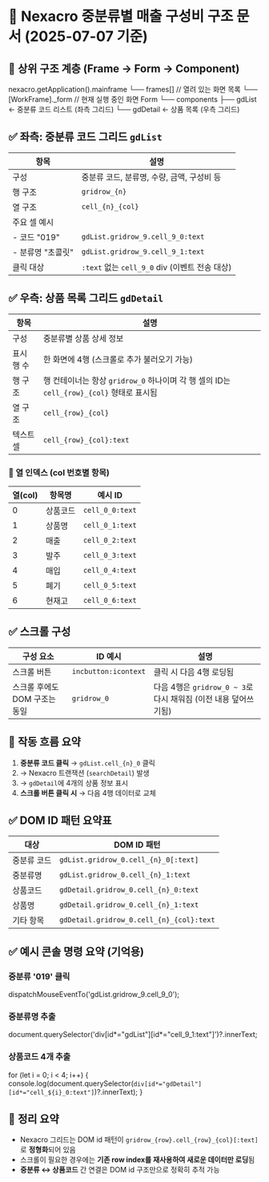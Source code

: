 # 📘 Nexacro 중분류별 매출 구성비 구조 문서 (2025-07-07 기준)

## 🧭 상위 구조 계층 (Frame → Form → Component)

nexacro.getApplication().mainframe
└── frames[]                    // 열려 있는 화면 목록
    └── [WorkFrame]._form      // 현재 실행 중인 화면 Form
        └── components
            ├── gdList         ← 중분류 코드 리스트 (좌측 그리드)
            └── gdDetail       ← 상품 목록 (우측 그리드)

## ✅ 좌측: 중분류 코드 그리드 `gdList`

| 항목 | 설명 |
|------|------|
| 구성 | 중분류 코드, 분류명, 수량, 금액, 구성비 등 |
| 행 구조 | `gridrow_{n}` |
| 열 구조 | `cell_{n}_{col}` |
| 주요 셀 예시 |
| - 코드 "019" | `gdList.gridrow_9.cell_9_0:text` |
| - 분류명 "초콜릿" | `gdList.gridrow_9.cell_9_1:text` |
| 클릭 대상 | `:text` 없는 `cell_9_0` div (이벤트 전송 대상) |

## ✅ 우측: 상품 목록 그리드 `gdDetail`

| 항목 | 설명 |
|------|------|
| 구성 | 중분류별 상품 상세 정보 |
| 표시 행 수 | 한 화면에 4행 (스크롤로 추가 불러오기 가능) |
| 행 구조 | 행 컨테이너는 항상 `gridrow_0` 하나이며 각 행 셀의 ID는 `cell_{row}_{col}` 형태로 표시됨 |
| 열 구조 | `cell_{row}_{col}` |
| 텍스트 셀 | `cell_{row}_{col}:text` |

### 🔢 열 인덱스 (col 번호별 항목)

| 열(col) | 항목명     | 예시 ID |
|---------|------------|----------|
| 0       | 상품코드   | `cell_0_0:text` |
| 1       | 상품명     | `cell_0_1:text` |
| 2       | 매출       | `cell_0_2:text` |
| 3       | 발주       | `cell_0_3:text` |
| 4       | 매입       | `cell_0_4:text` |
| 5       | 폐기       | `cell_0_5:text` |
| 6       | 현재고     | `cell_0_6:text` |

## ✅ 스크롤 구성

| 구성 요소 | ID 예시 | 설명 |
|------------|----------|------|
| 스크롤 버튼 | `incbutton:icontext` | 클릭 시 다음 4행 로딩됨 |
| 스크롤 후에도 DOM 구조는 동일 | `gridrow_0` | 다음 4행은 `gridrow_0 ~ 3`로 다시 채워짐 (이전 내용 덮어쓰기됨) |

## 🧩 작동 흐름 요약

1. **중분류 코드 클릭** → `gdList.cell_{n}_0` 클릭
2. → Nexacro 트랜잭션 (`searchDetail`) 발생
3. → `gdDetail`에 4개의 상품 정보 표시
4. **스크롤 버튼 클릭 시** → 다음 4행 데이터로 교체

## ✅ DOM ID 패턴 요약표

| 대상 | DOM ID 패턴 |
|------|--------------|
| 중분류 코드 | `gdList.gridrow_0.cell_{n}_0[:text]` |
| 중분류명 | `gdList.gridrow_0.cell_{n}_1:text` |
| 상품코드 | `gdDetail.gridrow_0.cell_{n}_0:text` |
| 상품명 | `gdDetail.gridrow_0.cell_{n}_1:text` |
| 기타 항목 | `gdDetail.gridrow_0.cell_{n}_{col}:text` |

## ✅ 예시 콘솔 명령 요약 (기억용)

### 중분류 '019' 클릭
dispatchMouseEventTo('gdList.gridrow_9.cell_9_0');

### 중분류명 추출
document.querySelector('div[id*="gdList"][id*="cell_9_1:text"]')?.innerText;

### 상품코드 4개 추출
for (let i = 0; i < 4; i++) {
  console.log(document.querySelector(`div[id*="gdDetail"][id*="cell_${i}_0:text"]`)?.innerText);
}

## 📌 정리 요약

- Nexacro 그리드는 DOM id 패턴이 `gridrow_{row}.cell_{row}_{col}[:text]`로 **정형화**되어 있음
- 스크롤이 필요한 경우에는 **기존 row index를 재사용하여 새로운 데이터만 로딩**됨
- **중분류 ↔ 상품코드** 간 연결은 DOM id 구조만으로 정확히 추적 가능
